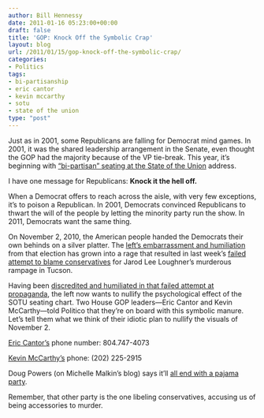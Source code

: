 ```yaml
---
author: Bill Hennessy
date: 2011-01-16 05:23:00+00:00
draft: false
title: 'GOP: Knock Off the Symbolic Crap'
layout: blog
url: /2011/01/15/gop-knock-off-the-symbolic-crap/
categories:
- Politics
tags:
- bi-partisanship
- eric cantor
- kevin mccarthy
- sotu
- state of the union
type: "post"
---
```


Just as in 2001, some Republicans are falling for Democrat mind games. In 2001, it was the shared leadership arrangement in the Senate, even thought the GOP had the majority because of the VP tie-break. This year, it’s beginning with [“bi-partisan” seating at the State of the Union](https://www.politico.com/news/stories/0111/47630.html) address.

 

I have one message for Republicans: **Knock it the hell off.**

 

When a Democrat offers to reach across the aisle, with very few exceptions, it’s to poison a Republican. In 2001, Democrats convinced Republicans to thwart the will of the people by letting the minority party run the show. In 2011, Democrats want the same thing.

 

On November 2, 2010, the American people handed the Democrats their own behinds on a silver platter. The [left’s embarrassment and humiliation](https://online.wsj.com/article/SB10001424052748703791904576076373704758778.html) from that election has grown into a rage that resulted in last week’s [failed attempt to blame conservatives](https://www.nytimes.com/2011/01/15/opinion/15blow.html?_r=1&ref=charlesmblow) for Jarod Lee Loughner’s murderous rampage in Tucson.

 

Having been [discredited and humiliated in that failed attempt at propaganda](https://hennessysview.com/press/a-turning-tide-swamps-all-lefties/), the left now wants to nullify the psychological effect of the SOTU seating chart. Two House GOP leaders—Eric Cantor and Kevin McCarthy—told Politico that they’re on board with this symbolic manure. Let’s tell them what we think of their idiotic plan to nullify the visuals of November 2.

 

[Eric Cantor’s](https://cantor.house.gov/contact.htm) phone number: 804.747-4073

 

[Kevin McCarthy’s](https://forms.house.gov/kevinmccarthy/webforms/issue_subscribe.html) phone: (202) 225-2915

 

Doug Powers (on Michelle Malkin’s blog) says it’ll [all end with a pajama party](https://michellemalkin.com/2011/01/15/bipartisan-seating-at-the-state-of-the-union/).

 

Remember, that other party is the one libeling conservatives, accusing us of being accessories to murder.
